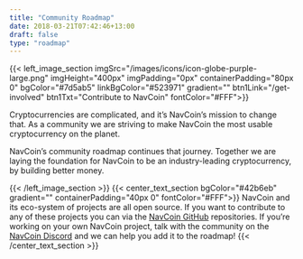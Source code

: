 ```yaml
---
title: "Community Roadmap"
date: 2018-03-21T07:42:46+13:00
draft: false
type: "roadmap"
---
```

{{< left_image_section
    imgSrc="/images/icons/icon-globe-purple-large.png"
    imgHeight="400px"
    imgPadding="0px"
    containerPadding="80px 0"
    bgColor="#7d5ab5"
    linkBgColor="#523971"
    gradient=""
    btn1Link="/get-involved"
    btn1Txt="Contribute to NavCoin"
    fontColor="#FFF">}}
    <p>Cryptocurrencies are complicated, and it’s NavCoin’s mission to change that. As a community we are striving to make NavCoin the most usable cryptocurrency on the planet.</p>
    <p>NavCoin’s community roadmap continues that journey. Together we are laying the foundation for NavCoin to be an industry-leading cryptocurrency, by building better money.</p>
{{< /left_image_section >}}
{{< center_text_section
    bgColor="#42b6eb"
    gradient=""
    containerPadding="40px 0"
    fontColor="#FFF">}}
    <span>NavCoin and its eco-system of projects are all open source. If you want to contribute to any of these projects you can via the <a href="https://github.com/NAVCoin" target="e">NavCoin GitHub</a> repositories. If you’re working on your own NavCoin project, talk with the community on the <a href="https://discord.gg/y4Vu9jw" target="e">NavCoin Discord</a> and we can help you add it to the&nbsp;roadmap!</span>
{{< /center_text_section >}}
